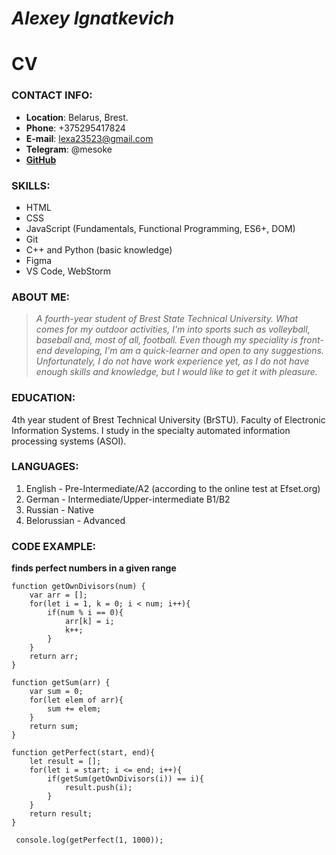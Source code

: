 # _Alexey Ignatkevich_
# CV
### CONTACT INFO:
+ __Location__: Belarus, Brest.
+ __Phone__: +375295417824
+ __E-mail__: lexa23523@gmail.com
+ __Telegram__: @mesoke
+ __[GitHub](https://github.com/WizzArt0)__

### SKILLS:
- HTML
- CSS
- JavaScript (Fundamentals, Functional Programming, ES6+, DOM)
- Git
- C++ and Python (basic knowledge)
- Figma
- VS Code, WebStorm
### ABOUT ME:
>_A fourth-year student of Brest State Technical University. 
What comes for my outdoor activities, I'm into sports such as volleyball, baseball and, most of all, football. 
Even though my speciality is front-end developing, I'm am a quick-learner and open to any suggestions.
Unfortunately, I do not have work experience yet, as I do not have enough skills and knowledge, but I would like to get it with pleasure._

### EDUCATION: 
4th year student of Brest Technical University (BrSTU). Faculty of Electronic Information Systems. I study in the specialty automated information processing systems (ASOI).

### LANGUAGES:
1. English - Pre-Intermediate/A2 (according to the online test at Efset.org)
2. German - Intermediate/Upper-intermediate B1/B2
2. Russian - Native
3. Belorussian - Advanced
### CODE EXAMPLE:
__finds perfect numbers in a given range__

```
function getOwnDivisors(num) {
	var arr = [];
    for(let i = 1, k = 0; i < num; i++){
        if(num % i == 0){
            arr[k] = i;
            k++;
        }
    }
    return arr;
}

function getSum(arr) {
	var sum = 0;
    for(let elem of arr){
        sum += elem;
    }
    return sum;
}

function getPerfect(start, end){
    let result = [];
    for(let i = start; i <= end; i++){
        if(getSum(getOwnDivisors(i)) == i){
            result.push(i);
        }
    }
    return result;
}

 console.log(getPerfect(1, 1000));
 ```
